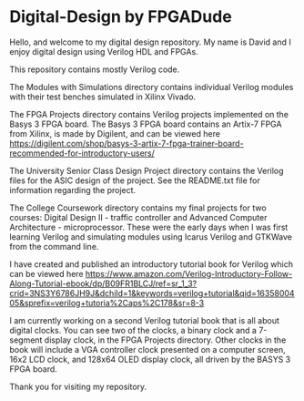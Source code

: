 # Digital-Design by FPGADude
Hello, and welcome to my digital design repository. My name is David and I enjoy digital design using Verilog HDL and FPGAs.

This repository contains mostly Verilog code.

The Modules with Simulations directory contains individual Verilog modules with their test benches simulated in Xilinx Vivado.

The FPGA Projects directory contains Verilog projects implemented on the Basys 3 FPGA board. The Basys 3 FPGA board contains an Artix-7 FPGA from Xilinx, is made by Digilent, and can be viewed here https://digilent.com/shop/basys-3-artix-7-fpga-trainer-board-recommended-for-introductory-users/

The University Senior Class Design Project directory contains the Verilog files for the ASIC design of the project. See the README.txt file for information regarding the project.

The College Coursework directory contains my final projects for two courses: Digital Design II - traffic controller and Advanced Computer Architecture - microprocessor. These were the early days when I was first learning Verilog and simulating modules using Icarus Verilog and GTKWave from the command line.

I have created and published an introductory tutorial book for Verilog which can be viewed here https://www.amazon.com/Verilog-Introductory-Follow-Along-Tutorial-ebook/dp/B09FR1BLCJ/ref=sr_1_3?crid=3NS3Y6786JH9J&dchild=1&keywords=verilog+tutorial&qid=1635800405&sprefix=verilog+tutoria%2Caps%2C178&sr=8-3

I am currently working on a second Verilog tutorial book that is all about digital clocks. You can see two of the clocks, a binary clock and a 7-segment display clock, in the FPGA Projects directory. Other clocks in the book will include a VGA controller clock presented on a computer screen, 16x2 LCD clock, and 128x64 OLED display clock, all driven by the BASYS 3 FPGA board.

Thank you for visiting my repository.
